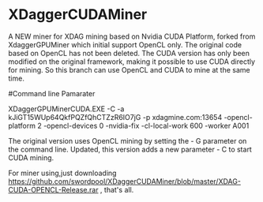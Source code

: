 # XDaggerCUDAMiner
A NEW miner for XDAG mining based on Nvidia CUDA Platform, forked from XdaggerGPUMiner which initial support OpenCL only.
The original code based on OpenCL has not been deleted. The CUDA version has only been modified on the original framework, making it possible to use CUDA directly for mining. So this branch can use OpenCL and CUDA to mine at the same time.

#Command line Pamarater

XDaggerGPUMinerCUDA.EXE -C -a kJiGT15WUp64QkfPQZfQhCTZzR6IO7jG -p xdagmine.com:13654 -opencl-platform 2 -opencl-devices 0 -nvidia-fix -cl-local-work 600 -worker A001

The original version uses OpenCL mining by setting the - G parameter on the command line. Updated, this version adds a new parameter - C to start CUDA mining.

For miner using,just downloading https://github.com/swordpool/XDaggerCUDAMiner/blob/master/XDAG-CUDA-OPENCL-Release.rar , that's all.
